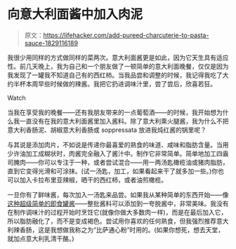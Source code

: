 # 向意大利面酱中加入肉泥

> 原文：<https://lifehacker.com/add-pureed-charcuterie-to-pasta-sauce-1829116189>

我很少用同样的方式做同样的菜两次。意大利面酱更是如此，因为它天生具有适应性。前几天晚上，我为自己和一个朋友做了一顿简单的意大利面晚餐，仅仅是因为我发现了一罐我不知道自己有的西红柿。当我品尝和调整的时候，我记得我吃了大约半杯本周早些时候做的辣酱。我把它扔进调味汁里，尝了尝后，欣喜若狂。

Watch

当我在享受我的晚餐——还有我朋友带来的一点葡萄酒——的时候，我开始想为什么我一直没有在我的意大利面酱里加入酱料。除了意大利熏火腿酱，我为什么不把意大利香肠泥、胡椒意大利香肠或 soppressata 放进我炖红酱的锅里呢？

与其说是添加肉片，不如说是传递你最喜爱的熟食的味道、咸味和脂肪含量。当用少许油加工成糊状时，肉酱完全融入了酱汁中。制作它非常简单。简单地加工四盎司腌肉——你可以专注于一种，或者尝试混合——用一两汤匙橄榄油或猪肉脂肪，直到它变得光滑和可涂抹。(试一汤匙，加工，如果看起来干了就多加一些。)你也可以加入卡拉布里亚辣椒，晒干的西红柿，或者油煎橄榄。

一旦你有了鲜味酱，每次加入一汤匙来品尝。如果我从某种简单的东西开始——像 [这种超级简单的即食罐酱](https://skillet.lifehacker.com/make-tomato-sauce-in-your-instant-pot-with-just-two-ing-1828971840)——整批酱料可以添加到一夸脱酱中，非常美味。我没有在制作调味汁的过程开始时烹饪它(就像你做大多数肉一样)，而是在最后加入它，所以脂肪融化了，而不是变成褐色。尝试用你喜欢的任何熟食，但我强烈推荐意大利辣香肠，这是我想做我称之为“比萨通心粉”时用的。(如果你想死，想去天堂，就加点意大利乳清干酪。)